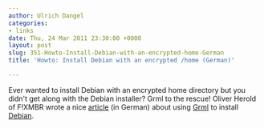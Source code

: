 ```yaml
---
author: Ulrich Dangel
categories:
- links
date: Thu, 24 Mar 2011 23:30:00 +0000
layout: post
slug: 351-Howto-Install-Debian-with-an-encrypted-home-German
title: 'Howto: Install Debian with an encrypted /home (German)'

---
```

Ever wanted to install Debian with an encrypted home directory but you didn't get along with the Debian installer? Grml to the rescue! Oliver Herold of F!XMBR wrote a nice [article](http://www.fixmbr.de/debian-installation-und-verschluesselung/) (in German) about using [Grml](http://grml.org/) to install [Debian](http://debian.org/).